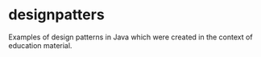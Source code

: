 designpatters
=============

Examples of design patterns in Java which were created in the context of education material.

